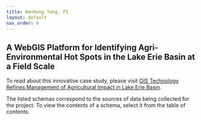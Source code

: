 ```yaml
---
title: Wanhong Yang, PI
layout: default
nav_order: 9
---
```


## A WebGIS Platform for Identifying Agri-Environmental Hot Spots in the Lake Erie Basin at a Field Scale

To read about this innovative case study, please visit [GIS Technology Refines Management of Agricultural Impact in Lake Erie Basin](https://foodfromthought.ca/gis-technology-refines-management-of-agricultural-impact-in-lake-erie-basin/).

The listed schemas correspond to the sources of data being collected for the project. To view the contents of a schema, select it from the table of contents.
